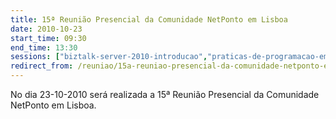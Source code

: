 ```yaml
---
title: 15ª Reunião Presencial da Comunidade NetPonto em Lisboa
date: 2010-10-23
start_time: 09:30
end_time: 13:30
sessions: ["biztalk-server-2010-introducao","praticas-de-programacao-em-net"]
redirect_from: /reuniao/15a-reuniao-presencial-da-comunidade-netponto-em-lisboa/
---
```

No dia 23-10-2010 será realizada a 15ª Reunião Presencial da Comunidade NetPonto em Lisboa.